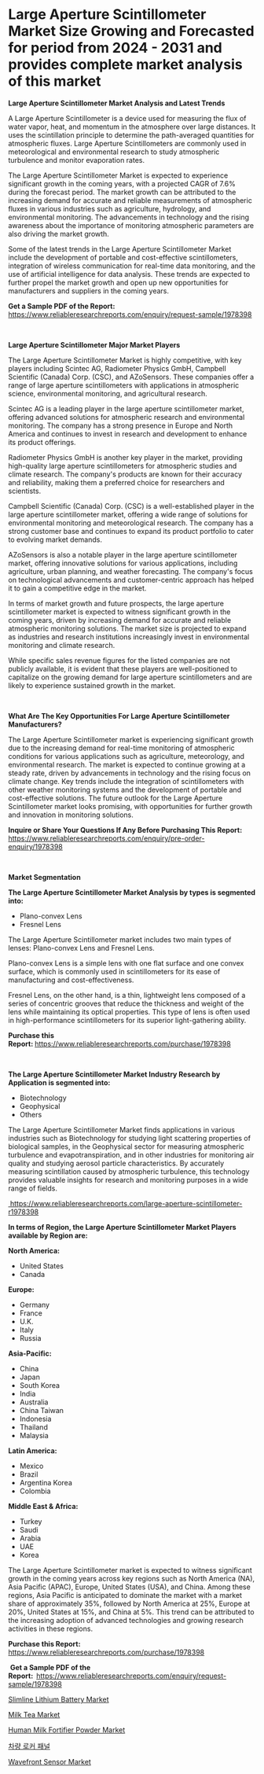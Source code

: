 <p><h1>Large Aperture Scintillometer Market Size Growing and Forecasted for period from 2024 - 2031 and provides complete market analysis of this market</h1></p><p><strong>Large Aperture Scintillometer Market Analysis and Latest Trends</strong></p>
<p><p>A Large Aperture Scintillometer is a device used for measuring the flux of water vapor, heat, and momentum in the atmosphere over large distances. It uses the scintillation principle to determine the path-averaged quantities for atmospheric fluxes. Large Aperture Scintillometers are commonly used in meteorological and environmental research to study atmospheric turbulence and monitor evaporation rates.</p><p>The Large Aperture Scintillometer Market is expected to experience significant growth in the coming years, with a projected CAGR of 7.6% during the forecast period. The market growth can be attributed to the increasing demand for accurate and reliable measurements of atmospheric fluxes in various industries such as agriculture, hydrology, and environmental monitoring. The advancements in technology and the rising awareness about the importance of monitoring atmospheric parameters are also driving the market growth.</p><p>Some of the latest trends in the Large Aperture Scintillometer Market include the development of portable and cost-effective scintillometers, integration of wireless communication for real-time data monitoring, and the use of artificial intelligence for data analysis. These trends are expected to further propel the market growth and open up new opportunities for manufacturers and suppliers in the coming years.</p></p>
<p><strong>Get a Sample PDF of the Report:&nbsp;</strong> <a href="https://www.reliableresearchreports.com/enquiry/request-sample/1978398">https://www.reliableresearchreports.com/enquiry/request-sample/1978398</a></p>
<p>&nbsp;</p>
<p><strong>Large Aperture Scintillometer Major Market Players</strong></p>
<p><p>The Large Aperture Scintillometer Market is highly competitive, with key players including Scintec AG, Radiometer Physics GmbH, Campbell Scientific (Canada) Corp. (CSC), and AZoSensors. These companies offer a range of large aperture scintillometers with applications in atmospheric science, environmental monitoring, and agricultural research.</p><p>Scintec AG is a leading player in the large aperture scintillometer market, offering advanced solutions for atmospheric research and environmental monitoring. The company has a strong presence in Europe and North America and continues to invest in research and development to enhance its product offerings.</p><p>Radiometer Physics GmbH is another key player in the market, providing high-quality large aperture scintillometers for atmospheric studies and climate research. The company's products are known for their accuracy and reliability, making them a preferred choice for researchers and scientists.</p><p>Campbell Scientific (Canada) Corp. (CSC) is a well-established player in the large aperture scintillometer market, offering a wide range of solutions for environmental monitoring and meteorological research. The company has a strong customer base and continues to expand its product portfolio to cater to evolving market demands.</p><p>AZoSensors is also a notable player in the large aperture scintillometer market, offering innovative solutions for various applications, including agriculture, urban planning, and weather forecasting. The company's focus on technological advancements and customer-centric approach has helped it to gain a competitive edge in the market.</p><p>In terms of market growth and future prospects, the large aperture scintillometer market is expected to witness significant growth in the coming years, driven by increasing demand for accurate and reliable atmospheric monitoring solutions. The market size is projected to expand as industries and research institutions increasingly invest in environmental monitoring and climate research.</p><p>While specific sales revenue figures for the listed companies are not publicly available, it is evident that these players are well-positioned to capitalize on the growing demand for large aperture scintillometers and are likely to experience sustained growth in the market.</p></p>
<p>&nbsp;</p>
<p><strong>What Are The Key Opportunities For Large Aperture Scintillometer Manufacturers?</strong></p>
<p><p>The Large Aperture Scintillometer market is experiencing significant growth due to the increasing demand for real-time monitoring of atmospheric conditions for various applications such as agriculture, meteorology, and environmental research. The market is expected to continue growing at a steady rate, driven by advancements in technology and the rising focus on climate change. Key trends include the integration of scintillometers with other weather monitoring systems and the development of portable and cost-effective solutions. The future outlook for the Large Aperture Scintillometer market looks promising, with opportunities for further growth and innovation in monitoring solutions.</p></p>
<p><strong>Inquire or Share Your Questions If Any Before Purchasing This Report:</strong> <a href="https://www.reliableresearchreports.com/enquiry/pre-order-enquiry/1978398">https://www.reliableresearchreports.com/enquiry/pre-order-enquiry/1978398</a></p>
<p>&nbsp;</p>
<p><strong>Market Segmentation</strong></p>
<p><strong>The Large Aperture Scintillometer Market Analysis by types is segmented into:</strong></p>
<p><ul><li>Plano-convex Lens</li><li>Fresnel Lens</li></ul></p>
<p><p>The Large Aperture Scintillometer market includes two main types of lenses: Plano-convex Lens and Fresnel Lens. </p><p>Plano-convex Lens is a simple lens with one flat surface and one convex surface, which is commonly used in scintillometers for its ease of manufacturing and cost-effectiveness. </p><p>Fresnel Lens, on the other hand, is a thin, lightweight lens composed of a series of concentric grooves that reduce the thickness and weight of the lens while maintaining its optical properties. This type of lens is often used in high-performance scintillometers for its superior light-gathering ability.</p></p>
<p><strong>Purchase this Report:&nbsp;</strong><a href="https://www.reliableresearchreports.com/purchase/1978398">https://www.reliableresearchreports.com/purchase/1978398</a></p>
<p>&nbsp;</p>
<p><strong>The Large Aperture Scintillometer Market Industry Research by Application is segmented into:</strong></p>
<p><ul><li>Biotechnology</li><li>Geophysical</li><li>Others</li></ul></p>
<p><p>The Large Aperture Scintillometer Market finds applications in various industries such as Biotechnology for studying light scattering properties of biological samples, in the Geophysical sector for measuring atmospheric turbulence and evapotranspiration, and in other industries for monitoring air quality and studying aerosol particle characteristics. By accurately measuring scintillation caused by atmospheric turbulence, this technology provides valuable insights for research and monitoring purposes in a wide range of fields.</p></p>
<p><a href="https://www.reliableresearchreports.com/large-aperture-scintillometer-r1978398">&nbsp;https://www.reliableresearchreports.com/large-aperture-scintillometer-r1978398</a></p>
<p><strong>In terms of Region, the Large Aperture Scintillometer Market Players available by Region are:</strong></p>
<p>
    <p> <strong> North America: </strong>
        <ul>
            <li>United States</li>
            <li>Canada</li>
        </ul>
        </p> 
    <p> <strong> Europe: </strong>
        <ul>
            <li>Germany</li>
            <li>France</li>
            <li>U.K.</li>
            <li>Italy</li>
            <li>Russia</li>
        </ul>
        </p> 
    <p> <strong> Asia-Pacific: </strong>
        <ul>
            <li>China</li>
            <li>Japan</li>
            <li>South Korea</li>
            <li>India</li>
            <li>Australia</li>
            <li>China Taiwan</li>
            <li>Indonesia</li>
            <li>Thailand</li>
            <li>Malaysia</li>
        </ul>
        </p> 
    <p> <strong> Latin America: </strong>
        <ul>
            <li>Mexico</li>
            <li>Brazil</li>
            <li>Argentina Korea</li>
            <li>Colombia</li>
        </ul>
        </p> 
    <p> <strong> Middle East & Africa: </strong>
        <ul>
            <li>Turkey</li>
            <li>Saudi</li>
            <li>Arabia</li>
            <li>UAE</li>
            <li>Korea</li>
        </ul>
    </p>
    </p>
<p><p>The Large Aperture Scintillometer market is expected to witness significant growth in the coming years across key regions such as North America (NA), Asia Pacific (APAC), Europe, United States (USA), and China. Among these regions, Asia Pacific is anticipated to dominate the market with a market share of approximately 35%, followed by North America at 25%, Europe at 20%, United States at 15%, and China at 5%. This trend can be attributed to the increasing adoption of advanced technologies and growing research activities in these regions.</p></p>
<p><strong>Purchase this Report: </strong><a href="https://www.reliableresearchreports.com/purchase/1978398">https://www.reliableresearchreports.com/purchase/1978398</a></p>
<p>&nbsp;<strong>Get a Sample PDF of the Report:&nbsp;&nbsp;</strong><a href="https://www.reliableresearchreports.com/enquiry/request-sample/1978398">https://www.reliableresearchreports.com/enquiry/request-sample/1978398</a></p>
<p><strong></strong></p>
<p><p><a href="https://github.com/baileope6754/Market-Research-Report-List-1/blob/main/slimline-lithium-battery-market.md">Slimline Lithium Battery Market</a></p><p><a href="https://medium.com/@diegomoen/milk-tea-market-growth-outlook-from-2024-to-2031-and-it-is-projecting-at-10-9-64331113e4e3">Milk Tea Market</a></p><p><a href="https://medium.com/@presleybode/human-milk-fortifier-powder-market-size-share-trends-analysis-report-by-product-liquid-powder-643f68bf5778">Human Milk Fortifier Powder Market</a></p><p><a href="https://medium.com/@czbtzkwc9/%EC%B0%A8%EB%9F%89-%EB%A1%9D%EC%96%B4-%ED%8C%A8%EB%84%90-%EC%8B%9C%EC%9E%A5%EC%9D%98-%EB%96%A0%EC%98%A4%EB%A5%B4%EB%8A%94-%ED%8A%B8%EB%A0%8C%EB%93%9C%EC%99%80-2024%EB%85%84%EB%B6%80%ED%84%B0-2031%EB%85%84%EA%B9%8C%EC%A7%80%EC%9D%98-%EB%AF%B8%EB%9E%98-%EC%A0%84%EB%A7%9D-dac4b02de9b5">차량 로커 패널</a></p><p><a href="https://github.com/josephpullman6599/Market-Research-Report-List-1/blob/main/wavefront-sensor-market.md">Wavefront Sensor Market</a></p></p>